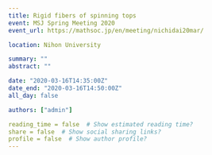 ```yaml
---
title: Rigid fibers of spinning tops
event: MSJ Spring Meeting 2020
event_url: https://mathsoc.jp/en/meeting/nichidai20mar/

location: Nihon University

summary: ""
abstract: ""

date: "2020-03-16T14:35:00Z"
date_end: "2020-03-16T14:50:00Z"
all_day: false

authors: ["admin"]

reading_time = false  # Show estimated reading time?
share = false  # Show social sharing links?
profile = false  # Show author profile?
---
```

